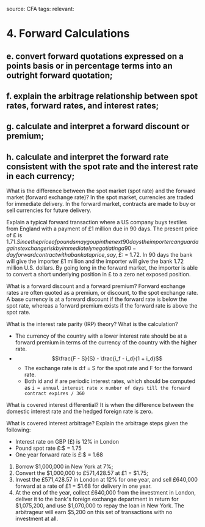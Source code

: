 source: CFA
tags: 
relevant: 

# 4. Forward Calculations

## e. convert forward quotations expressed on a points basis or in percentage terms into an outright forward quotation;
## f. explain the arbitrage relationship between spot rates, forward rates, and interest rates;
## g. calculate and interpret a forward discount or premium;
## h. calculate and interpret the forward rate consistent with the spot rate and the interest rate in each currency;

What is the difference between the spot market (spot rate) and the forward market (forward exchange rate)?
In the spot market, currencies are traded for immediate delivery. In the forward market, contracts are made to buy or sell currencies for future delivery.

Explain a typical forward transaction where a US company buys textiles from England with a payment of £1 million due in 90 days. The present price of £ is $1.71.
Since the price of pounds may go up in the next 90 days the importer can guard against exchange risk by immediately negotiating a 90-day forward contract with a bank at a price, say, £:$ = 1.72. In 90 days the bank will give the importer £1 million and the importer will give the bank 1.72 million U.S. dollars. By going long in the forward market, the importer is able to convert a short underlying position in £ to a zero net exposed position.

What is a forward discount and a forward premium?
Forward exchange rates are often quoted as a premium, or discount, to the spot exchange rate. A base currency is at a forward discount if the forward rate is below the spot rate, whereas a forward premium exists if the forward rate is above the spot rate.

What is the interest rate parity (IRP) theory? What is the calculation?
- The currency of the country with a lower interest rate should be at a forward premium in terms of the currency of the country with the higher rate.
- $$\frac{F - S}{S} - \frac{i_f - i_d}{1 + i_d}$$
	- The exchange rate is d:f = S for the spot rate and F for the forward rate.
	- Both id and if are periodic interest rates, which should be computed as `i = annual interest rate x number of days till the forward contract expires / 360`

What is covered interest differential?
It is when the difference between the domestic interest rate and the hedged foreign rate is zero.

What is covered interest arbitrage? Explain the arbitrage steps given the following: 
- Interest rate on GBP (£) is 12% in London
- Pound spot rate £:$ = 1.75
- One year forward rate is £:$ = 1.68
1. Borrow $1,000,000 in New York at 7%;
2. Convert the $1,000,000 to £571,428.57 at £1 = $1.75;
3. Invest the £571,428.57 in London at 12% for one year, and sell £640,000 forward at a rate of £1 = $1.68 for delivery in one year.
4. At the end of the year, collect £640,000 from the investment in London, deliver it to the bank's foreign exchange department in return for $1,075,200, and use $1,070,000 to repay the loan in New York. The arbitrageur will earn $5,200 on this set of transactions with no investment at all.

